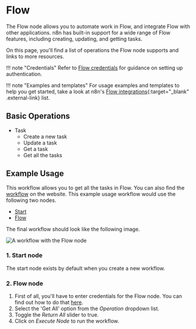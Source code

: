 # Flow

The Flow node allows you to automate work in Flow, and integrate Flow with other applications. n8n has built-in support for a wide range of Flow features, including creating, updating, and getting tasks.

On this page, you'll find a list of operations the Flow node supports and links to more resources.

!!! note "Credentials"
    Refer to [Flow credentials](https://docs.n8n.io/integrations/builtin/credentials/flow/) for guidance on setting up authentication. 

!!! note "Examples and templates"
    For usage examples and templates to help you get started, take a look at n8n's [Flow integrations](https://n8n.io/integrations/flow/){:target="_blank" .external-link} list.


## Basic Operations

* Task
    * Create a new task
    * Update a task
    * Get a task
    * Get all the tasks

## Example Usage

This workflow allows you to get all the tasks in Flow. You can also find the [workflow](https://n8n.io/workflows/506) on the website. This example usage workflow would use the following two nodes.
- [Start](/integrations/builtin/core-nodes/n8n-nodes-base.start/)
- [Flow]()

The final workflow should look like the following image.

![A workflow with the Flow node](/_images/integrations/builtin/app-nodes/flow/workflow.png)

### 1. Start node

The start node exists by default when you create a new workflow.

### 2. Flow node

1. First of all, you'll have to enter credentials for the Flow node. You can find out how to do that [here](/integrations/builtin/credentials/flow/).
2. Select the 'Get All' option from the *Operation* dropdown list.
3. Toggle the *Return All* slider to true.
4. Click on *Execute Node* to run the workflow.
